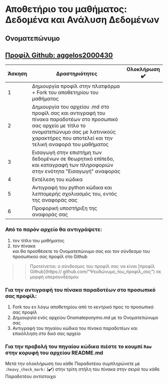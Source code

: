 
# Αποθετήριο του μαθήματος: Δεδομένα και Ανάλυση Δεδομένων

## Ονοματεπώνυμο
## [Προφίλ Github: aggelos2000430](https://github.com/aggelos2000430)

| Άσκηση | Δραστηριότητες | Ολοκλήρωση :heavy_check_mark: |
| --- | --- | --- |
| 1 | Δημιουργία προφίλ στην πλατφόρμα + Fork του αποθετηρίου του μαθήματος|  |
| 2 | Δημιουργία του αρχείου .md στο προφίλ σας και αντιγραφή του πίνακα παραδοτέων στο προσωπικό σας αρχείο με τίτλο το ονοματεπώνυμο σας με λατινικούς χαρακτήρες που αποτελεί και την τελική αναφορά του μαθήματος|  |
| 3 | Εισαγωγή στην επιστήμη των δεδομένων σε θεωρητικό επίπεδο, και καταγραφή των πληροφοριών στην ενότητα "Εισαγωγή" αναφοράς |  |
| 4 | Εκτέλεση του κώδικα |  |
| 5 | Αντιγραφή του python κώδικα και λεπτομερής σχολιασμός του, εντός της αναφοράς σας |  |
| 6 | Προφορική υποστήριξη της αναφοράς σας |  |

### Από το παρόν αρχείο θα αντιγράψετε:
  1. τον τίτλο του μαθήματος
  2. τον πίνακα  
και θα προσθέσετε το Ονοματεπώνυμο σας και τον σύνδεσμο του προσωπικού σας προφίλ στο Github
>>Προτείνεται: ο σύνδεσμος του προφίλ σας να είναι [προφίλ Github](https:// github.com/"Ψευδώνυμο_του_προφίλ_σας") σε μορφή υπερσυνδέσμου


### Για την αντιγραφή του πίνακα παραδοτέων στο προσωπικό σας προφίλ:
  1. Fork του εν λόγω αποθετηρίου από το κεντρικό προς το προσωπικό σας προφίλ
  2. Δημιουργία ενός αρχείου Onomateponymo.md με το Ονοματεπώνυμο σας
  3. Αντιγραφή του πηγαίου κώδικα του πίνακα παραδοτέων και επικόλληση στο δικό σας αρχείο
  
### Για την προβολή του πηγαίου κώδικα πιέστε το κουμπί `Raw` στην κορυφή του αρχείου README.md

Μετά την ολοκλήρωση του κάθε Παραδοτέου συμπληρώνετε με `:heavy_check_mark:` (:heavy_check_mark:) στην τρίτη στήλη του πίνακα στην σειρά του κάθε Παραδοτέου αντίστοιχα
